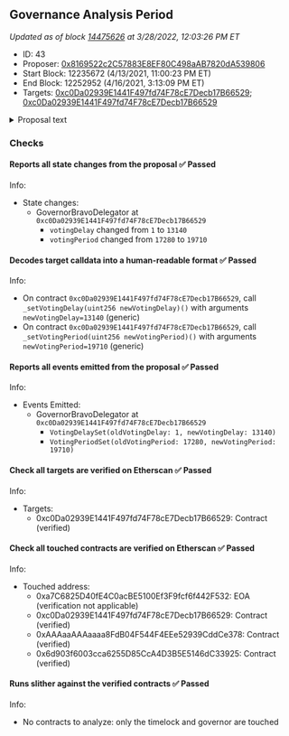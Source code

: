 ## Governance Analysis Period

_Updated as of block [14475626](https://etherscan.io/block/14475626) at 3/28/2022, 12:03:26 PM ET_

- ID: 43
- Proposer: [0x8169522c2C57883E8EF80C498aAB7820dA539806](https://etherscan.io/address/0x8169522c2C57883E8EF80C498aAB7820dA539806)
- Start Block: 12235672 (4/13/2021, 11:00:23 PM ET)
- End Block: 12252952 (4/16/2021, 3:13:09 PM ET)
- Targets: [0xc0Da02939E1441F497fd74F78cE7Decb17B66529](https://etherscan.io/address/0xc0Da02939E1441F497fd74F78cE7Decb17B66529#code); [0xc0Da02939E1441F497fd74F78cE7Decb17B66529](https://etherscan.io/address/0xc0Da02939E1441F497fd74F78cE7Decb17B66529#code)

<details>
  <summary>Proposal text</summary>

> # Governance Analysis Period
> Following the upgrade to the [Governor Bravo](https://compound.finance/governance/proposals/42), it's now possible to update the parameters of the Governance system.
> 
> Over the past year, a recurring request has been a [formal analysis period](https://www.comp.xyz/t/formal-analysis-period-for-larger-proposals/70) before proposals enter the voting state. This would allow the community and developers additional time to audit new contracts and proposals for errors, and users the opportunity to move COMP or delegations prior to a vote commencing.
> 
> This proposal updates the proposal [voting delay](https://compound.finance/docs/governance#voting-delay) from 1 block to 13140 blocks (2 days), and the voting period from 17280 blocks (2.63 days) to 19710 blocks (3 days). These parameter changes will improve the community’s ability to prepare for votes and increase the security of the protocol.
</details>

### Checks
#### Reports all state changes from the proposal ✅ Passed
  




Info:
- State changes:
    - GovernorBravoDelegator at `0xc0Da02939E1441F497fd74F78cE7Decb17B66529`
        - `votingDelay` changed from `1` to `13140`
        - `votingPeriod` changed from `17280` to `19710`

#### Decodes target calldata into a human-readable format ✅ Passed
  




Info:
- On contract `0xc0Da02939E1441F497fd74F78cE7Decb17B66529`, call `_setVotingDelay(uint256 newVotingDelay)()` with arguments `newVotingDelay=13140` (generic)
- On contract `0xc0Da02939E1441F497fd74F78cE7Decb17B66529`, call `_setVotingPeriod(uint256 newVotingPeriod)()` with arguments `newVotingPeriod=19710` (generic)

#### Reports all events emitted from the proposal ✅ Passed
  




Info:
- Events Emitted:
    - GovernorBravoDelegator at `0xc0Da02939E1441F497fd74F78cE7Decb17B66529`
        - `VotingDelaySet(oldVotingDelay: 1, newVotingDelay: 13140)`
        - `VotingPeriodSet(oldVotingPeriod: 17280, newVotingPeriod: 19710)`

#### Check all targets are verified on Etherscan ✅ Passed
  




Info:
- Targets:
    - 0xc0Da02939E1441F497fd74F78cE7Decb17B66529: Contract (verified)

#### Check all touched contracts are verified on Etherscan ✅ Passed
  




Info:
- Touched address:
    - 0xa7C6825D40fE4C0acBE5100Ef3F9fcf6f442F532: EOA (verification not applicable)
    - 0xc0Da02939E1441F497fd74F78cE7Decb17B66529: Contract (verified)
    - 0xAAAaaAAAaaaa8FdB04F544F4EEe52939CddCe378: Contract (verified)
    - 0x6d903f6003cca6255D85CcA4D3B5E5146dC33925: Contract (verified)

#### Runs slither against the verified contracts ✅ Passed
  




Info:
- No contracts to analyze: only the timelock and governor are touched
